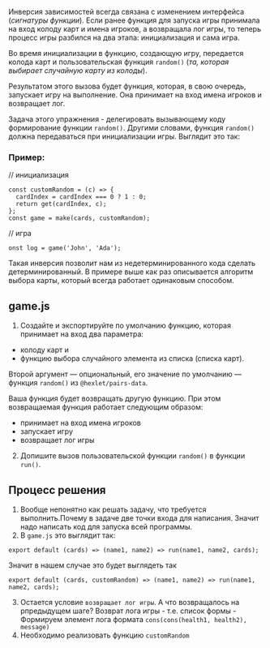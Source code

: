 Инверсия зависимостей всегда связана с изменением интерфейса (_сигнатуры функции_). Если ранее функция для запуска игры принимала на вход колоду карт и имена игроков, а возвращала лог игры, то теперь процесс игры разбился на два этапа: инициализация и сама игра.

Во время инициализации в функцию, создающую игру, передается колода карт и пользовательская функция `random()` (_та, которая выбирает случайную карту из колоды_).

Результатом этого вызова будет функция, которая, в свою очередь, запускает игру на выполнение. Она принимает на вход имена игроков и возвращает лог.

Задача этого упражнения - делегировать вызывающему коду формирование функции `random()`. Другими словами, функция `random()` должна передаваться при инициализации игры. Выглядит это так:

### Пример:

// инициализация

```
const customRandom = (c) => {
  cardIndex = cardIndex === 0 ? 1 : 0;
  return get(cardIndex, c);
};
const game = make(cards, customRandom);
```

// игра

`onst log = game('John', 'Ada');`

Такая инверсия позволит нам из недетерминированного кода сделать детерминированный. В примере выше как раз описывается алгоритм выбора карты, который всегда работает одинаковым способом.

## game.js

1. Создайте и экспортируйте по умолчанию функцию, которая принимает на вход два параметра:

- колоду карт и
- функцию выбора случайного элемента из списка (списка карт).

Второй аргумент — опциональный, его значение по умолчанию — функция `random()` из `@hexlet/pairs-data`.

Ваша функция будет возвращать другую функцию. При этом возвращаемая функция работает следующим образом:

- принимает на вход имена игроков
- запускает игру
- возвращает лог игры

2. Допишите вызов пользовательской функции `random()` в функции `run()`.

## Процесс решения

1. Вообще непонятно как решать задачу, что требуется выполнить.Почему в задаче две точки входа для написания. Значит надо написать код для запуска всей программы.
2. В `game.js` это выглядит так:

```
export default (cards) => (name1, name2) => run(name1, name2, cards);
```

Значит в нашем случае это будет выглядеть так

```
export default (cards, customRandom) => (name1, name2) => run(name1, name2, cards);
```

3. Остается условие `возвращает лог игры`. А что возвращалось на рпредыдущем шаге? Возврат лога игры - т.е. список формы - Формируем элемент лога формата `cons(cons(health1, health2), message)`
4. Необходимо реализовать функцию `customRandom`
